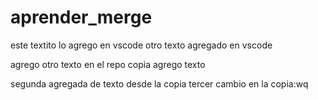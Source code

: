 # aprender_merge

este textito lo agrego en vscode
otro texto agregado en vscode

agrego otro texto en el repo copia
agrego texto

segunda agregada de texto desde la copia
tercer cambio en la copia:wq

